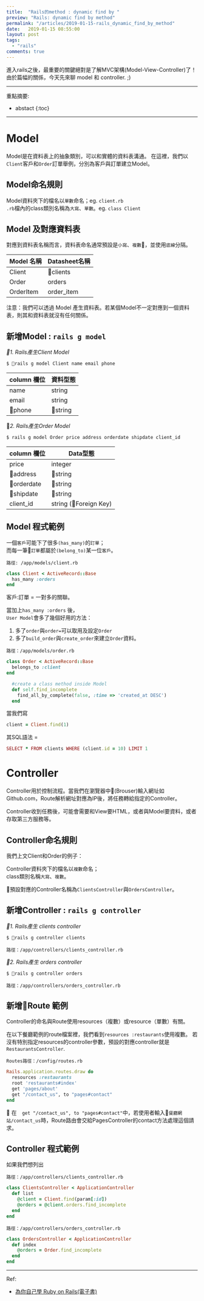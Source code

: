 ```yaml
---
title:  "Rails的method : dynamic find by "
preview: "Rails: dynamic find by method"
permalink: "/articles/2019-01-15-rails_dynamic_find_by_method"
date:   2019-01-15 08:55:00
layout: post
tags: 
  - "rails"
comments: true
---
```


進入rails之後，最重要的關鍵絕對是了解MVC架構(Model-View-Controller)了！由於篇幅的關係，今天先來聊 model 和 controller. ;)

<!-- more -->
---

重點摘要:
* abstact
{:toc}

---

# Model

Model是在資料表上的抽象類別，可以和實體的資料表溝通。 
在這裡，我們以`Client`客戶和`Order`訂單舉例，分別為客戶與訂單建立Model。  

## Model命名規則

Model資料夾下的檔名以`單數`命名；eg. `client.rb`  
`.rb`檔內的class類別名稱為`大寫`、`單數`。eg. `class Client`

## Model 及對應資料表

對應到資料表名稱而言，資料表命名通常預設是`小寫`、`複數`，並使用`底線`分隔。

Model 名稱 | Datasheet名稱
------------- | -------------
Client  | clients  
Order  | orders  
OrderItem  | order_item  

注意：我們可以透過 Model 產生資料表。若某個Model不一定對應到一個資料表，則其和資料表就沒有任何關係。

## 新增Model : `rails g model`

*1. Rails產生Client Model*

```bash
$ rails g model Client name email phone
```

column 欄位 | 資料型態
------------- | -------------  
name  | string  
email  | string  
phone  | string

*2. Rails產生Order Model*

```bash
$ rails g model Order price address orderdate shipdate client_id
```

column 欄位 | Data型態
------------- | -------------
price  | integer  
address  | string  
orderdate  | string  
shipdate  | string  
client_id  | string (Foreign Key)


## Model 程式範例

一個`客戶`可能下了很多`(has_many)`的`訂單`；  
而每一筆`訂單`都屬於`(belong_to)`某一位`客戶`。

`路徑: /app/models/client.rb`

```ruby
class Client < ActiveRecord::Base
  has_many :orders
end
```

客戶:訂單 = 一對多的關聯。  

當加上`has_many :orders` 後，  
`User Model`會多了幾個好用的方法：

1. 多了`order`與`order=`可以取用及設定`Order`
2. 多了`build_order`與`create_order`來建立`Order`資料。  

`路徑：/app/models/order.rb`

```ruby
class Order < ActiveRecord::Base
  belongs_to :client
end

  #create a class method inside Model
  def self.find_incomplete
    find_all_by_complete(false, :time => 'created_at DESC')
  end
```

當我們寫

```ruby
client = Client.find(1)
```

其SQL語法 =

```ruby
SELECT * FROM clients WHERE (client.id = 10) LIMIT 1
```



# Controller

Controller用於控制流程。當我們在瀏覽器中(Brouser)輸入網址如Github.com，Route解析網址對應為IP後，將任務轉給指定的Controller。  

Controller收到任務後，可能會需要和View要HTML，或者與Model要資料，或者存取第三方服務等。

## Controller命名規則

我們上文Client和Order的例子：

Controller資料夾下的檔名以`複數`命名；  
class類別名稱`大寫`、`複數`。

預設對應的Controller名稱為`ClientsController`與`OrdersController`。

## 新增Controller : `rails g controller`

*1. Rails產生 clients controller*

```bash
$ rails g controller clients
```

`路徑：/app/controllers/clients_controller.rb`

*2. Rails產生 orders controller*

```bash
$ rails g controller orders
```

`路徑：/app/controllers/orders_controller.rb`

## 新增Route 範例

Controller的命名與Route使用resources（複數）或resource（單數）有關。  

在以下餐廳範例的route檔案裡，我們看到`resources :restaurants`使用複數。
若沒有特別指定resources的controller參數，預設的對應controller就是`RestaurantsController`.

`Routes路徑：/config/routes.rb`

```ruby
Rails.application.routes.draw do
  resources :restaurants
  root 'restaurants#index'
  get 'pages/about'
  get "/contact_us", to "pages#contact"
end
```

在`  get "/contact_us", to "pages#contact"`中，若使用者輸入`餐廳網站/contact_us`時，Route路由會交給PagesController的contact方法處理這個請求。

## Controller 程式範例

如果我們想列出

`路徑：/app/controllers/clients_controller.rb`

```ruby
class ClientsController < ApplicationController
  def list
    @client = Client.find(param[:id])
    @orders = @client.orders.find_incomplete
  end
end
```


`路徑：/app/controllers/orders_controller.rb`

```ruby
class OrdersController < ApplicationController
  def index
    @orders = Order.find_incomplete
  end
end
```

---

Ref:
* [為你自己學 Ruby on Rails(電子書)](https://books.google.com.au/books?id=AVE6DwAAQBAJ)
